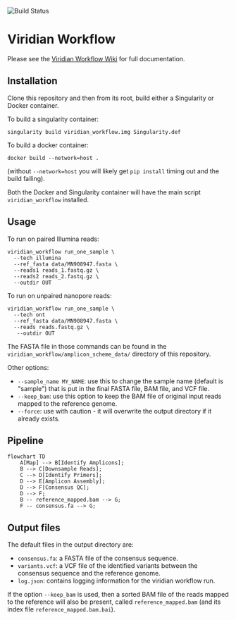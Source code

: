 ![Build Status](https://github.com/iqbal-lab-org/viridian_workflow/actions/workflows/build.yaml/badge.svg)

# Viridian Workflow

Please see the [Viridian Workflow Wiki](https://github.com/iqbal-lab-org/viridian_workflow/wiki)
for full documentation.

## Installation

Clone this repository and then from its root, build either a Singularity
or Docker container.

To build a singularity container:
```
singularity build viridian_workflow.img Singularity.def
```

To build a docker container:
```
docker build --network=host .
```
(without `--network=host` you will likely get `pip install` timing out and
the build failing).

Both the Docker and Singularity container will have the main script
`viridian_workflow` installed.

## Usage

To run on paired Illumina reads:
```
viridian_workflow run_one_sample \
  --tech illumina
  --ref_fasta data/MN908947.fasta \
  --reads1 reads_1.fastq.gz \
  --reads2 reads_2.fastq.gz \
  --outdir OUT
```
To run on unpaired nanopore reads:
```
viridian_workflow run_one_sample \
  --tech ont
  --ref_fasta data/MN908947.fasta \
  --reads reads.fastq.gz \
   --outdir OUT
```

The FASTA file in those commands can be found in the `viridian_workflow/amplicon_scheme_data/`
directory of this repository.

Other options:
* `--sample_name MY_NAME`: use this to change the sample name
  (default is "sample") that is put in the final FASTA file, BAM file, and
  VCF file.
* `--keep_bam`: use this option to keep the BAM file of original input reads
  mapped to the reference genome.
* `--force`: use with caution - it will overwrite the output directory if
  it already exists.


## Pipeline

```mermaid
flowchart TD
    A[Map] --> B[Identify Amplicons];
    B --> C[Downsample Reads];
    C --> D[Identify Primers];
    D --> E[Amplicon Assembly];
    D --> F[Consensus QC];
    D --> F;
    B -- reference_mapped.bam --> G;
    F -- consensus.fa --> G;
```

## Output files

The default files in the output directory are:

* `consensus.fa`: a FASTA file of the consensus sequence.
* `variants.vcf`: a VCF file of the identified variants between the consensus
  sequence and the reference genome.
* `log.json`: contains logging information for the viridian workflow run.

If the option `--keep_bam` is used, then a sorted BAM file of the reads mapped
to the reference will also be present, called
`reference_mapped.bam` (and its index file `reference_mapped.bam.bai`).

